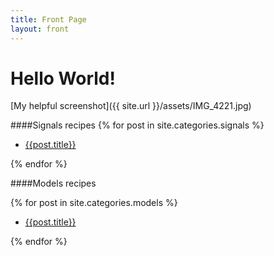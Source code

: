 ```yaml
---
title: Front Page
layout: front
---
```




Hello World!
===============

[My helpful screenshot]({{ site.url }}/assets/IMG_4221.jpg)



####Signals recipes
{% for post in site.categories.signals %}

* [{{post.title}}]({{site.baseurl}}{{post.url}})

{% endfor %}

####Models recipes

{% for post in site.categories.models %}

* [{{post.title}}]({{site.baseurl}}{{post.url}})

{% endfor %}


